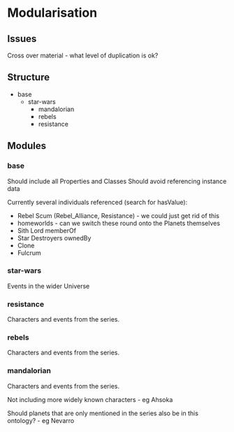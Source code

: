 # Modularisation

## Issues

Cross over material - what level of duplication is ok?

## Structure

* base
    * star-wars
        * mandalorian
        * rebels
        * resistance
    
## Modules

### base
Should include all Properties and Classes
Should avoid referencing instance data

Currently several individuals referenced (search for hasValue):
* Rebel Scum (Rebel_Alliance, Resistance) - we could just get rid of this
* homeworlds - can we switch these round onto the Planets themselves
* Sith Lord memberOf
* Star Destroyers ownedBy
* Clone
* Fulcrum

### star-wars

Events in the wider Universe

### resistance

Characters and events from the series.

### rebels

Characters and events from the series.

### mandalorian

Characters and events from the series.

Not including more widely known characters - eg Ahsoka

Should planets that are only mentioned in the series also be in this ontology? - eg Nevarro